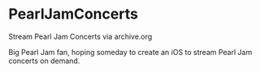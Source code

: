 # PearlJamConcerts
Stream Pearl Jam Concerts via archive.org

Big Pearl Jam fan, hoping someday to create an iOS to stream Pearl Jam concerts on demand. 
